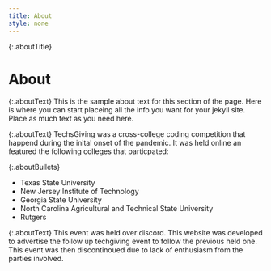 ```yaml
---
title: About
style: none
---
```


{:.aboutTitle}
# About

{:.aboutText}
This is the sample about text for this section of the page. Here is where you
can start placeing all the info you want for your jekyll site. Place as much 
text as you need here. 

{:.aboutText}
TechsGiving was a cross-college coding competition that happend during the
inital onset of the pandemic. It was held online an featured the following
colleges that particpated:


{:.aboutBullets}
- Texas State University
- New Jersey Institute of Technology
- Georgia State University
- North Carolina Agricultural and Technical State University
- Rutgers

{:.aboutText}
This event was held over discord. This website was developed to advertise the
follow up techgiving event to follow the previous held one. This event was
then discontinoued due to lack of enthusiasm from the parties involved.


